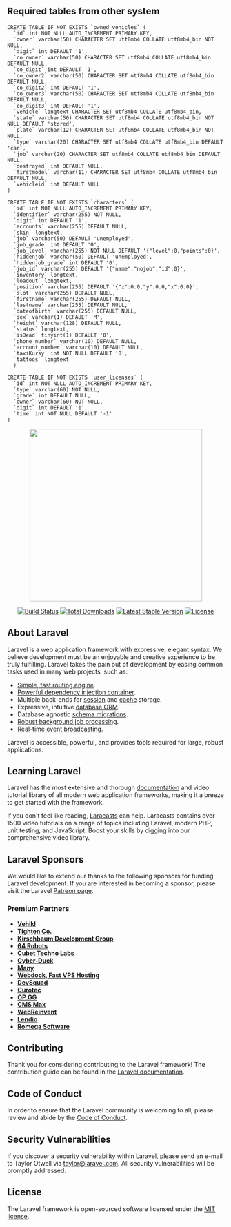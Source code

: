 ## Required tables from other system
```
CREATE TABLE IF NOT EXISTS `owned_vehicles` (
  `id` int NOT NULL AUTO_INCREMENT PRIMARY KEY,
  `owner` varchar(50) CHARACTER SET utf8mb4 COLLATE utf8mb4_bin NOT NULL,
  `digit` int DEFAULT '1',
  `co_owner` varchar(50) CHARACTER SET utf8mb4 COLLATE utf8mb4_bin DEFAULT NULL,
  `co_digit` int DEFAULT '1',
  `co_owner2` varchar(50) CHARACTER SET utf8mb4 COLLATE utf8mb4_bin DEFAULT NULL,
  `co_digit2` int DEFAULT '1',
  `co_owner3` varchar(50) CHARACTER SET utf8mb4 COLLATE utf8mb4_bin DEFAULT NULL,
  `co_digit3` int DEFAULT '1',
  `vehicle` longtext CHARACTER SET utf8mb4 COLLATE utf8mb4_bin,
  `state` varchar(50) CHARACTER SET utf8mb4 COLLATE utf8mb4_bin NOT NULL DEFAULT 'stored',
  `plate` varchar(12) CHARACTER SET utf8mb4 COLLATE utf8mb4_bin NOT NULL,
  `type` varchar(20) CHARACTER SET utf8mb4 COLLATE utf8mb4_bin DEFAULT 'car',
  `job` varchar(20) CHARACTER SET utf8mb4 COLLATE utf8mb4_bin DEFAULT NULL,
  `destroyed` int DEFAULT NULL,
  `firstmodel` varchar(11) CHARACTER SET utf8mb4 COLLATE utf8mb4_bin DEFAULT NULL,
  `vehicleid` int DEFAULT NULL
)
```
```
CREATE TABLE IF NOT EXISTS `characters` (
  `id` int NOT NULL AUTO_INCREMENT PRIMARY KEY,
  `identifier` varchar(255) NOT NULL,
  `digit` int DEFAULT '1',
  `accounts` varchar(255) DEFAULT NULL,
  `skin` longtext,
  `job` varchar(50) DEFAULT 'unemployed',
  `job_grade` int DEFAULT '0',
  `job_level` varchar(255) NOT NULL DEFAULT '{"level":0,"points":0}',
  `hiddenjob` varchar(50) DEFAULT 'unemployed',
  `hiddenjob_grade` int DEFAULT '0',
  `job_id` varchar(255) DEFAULT '{"name":"nojob","id":0}',
  `inventory` longtext,
  `loadout` longtext,
  `position` varchar(255) DEFAULT '{"z":0.0,"y":0.0,"x":0.0}',
  `slot` varchar(255) DEFAULT NULL,
  `firstname` varchar(255) DEFAULT NULL,
  `lastname` varchar(255) DEFAULT NULL,
  `dateofbirth` varchar(255) DEFAULT NULL,
  `sex` varchar(1) DEFAULT 'M',
  `height` varchar(128) DEFAULT NULL,
  `status` longtext,
  `isDead` tinyint(1) DEFAULT '0',
  `phone_number` varchar(10) DEFAULT NULL,
  `account_number` varchar(10) DEFAULT NULL,
  `taxiKursy` int NOT NULL DEFAULT '0',
  `tattoos` longtext
  )
  ```
```
CREATE TABLE IF NOT EXISTS `user_licenses` (
  `id` int NOT NULL AUTO_INCREMENT PRIMARY KEY,
  `type` varchar(60) NOT NULL,
  `grade` int DEFAULT NULL,
  `owner` varchar(60) NOT NULL,
  `digit` int DEFAULT '1',
  `time` int NOT NULL DEFAULT '-1'
)
```

<p align="center"><a href="https://laravel.com" target="_blank"><img src="https://raw.githubusercontent.com/laravel/art/master/logo-lockup/5%20SVG/2%20CMYK/1%20Full%20Color/laravel-logolockup-cmyk-red.svg" width="400"></a></p>

<p align="center">
<a href="https://travis-ci.org/laravel/framework"><img src="https://travis-ci.org/laravel/framework.svg" alt="Build Status"></a>
<a href="https://packagist.org/packages/laravel/framework"><img src="https://img.shields.io/packagist/dt/laravel/framework" alt="Total Downloads"></a>
<a href="https://packagist.org/packages/laravel/framework"><img src="https://img.shields.io/packagist/v/laravel/framework" alt="Latest Stable Version"></a>
<a href="https://packagist.org/packages/laravel/framework"><img src="https://img.shields.io/packagist/l/laravel/framework" alt="License"></a>
</p>

## About Laravel

Laravel is a web application framework with expressive, elegant syntax. We believe development must be an enjoyable and creative experience to be truly fulfilling. Laravel takes the pain out of development by easing common tasks used in many web projects, such as:

- [Simple, fast routing engine](https://laravel.com/docs/routing).
- [Powerful dependency injection container](https://laravel.com/docs/container).
- Multiple back-ends for [session](https://laravel.com/docs/session) and [cache](https://laravel.com/docs/cache) storage.
- Expressive, intuitive [database ORM](https://laravel.com/docs/eloquent).
- Database agnostic [schema migrations](https://laravel.com/docs/migrations).
- [Robust background job processing](https://laravel.com/docs/queues).
- [Real-time event broadcasting](https://laravel.com/docs/broadcasting).

Laravel is accessible, powerful, and provides tools required for large, robust applications.

## Learning Laravel

Laravel has the most extensive and thorough [documentation](https://laravel.com/docs) and video tutorial library of all modern web application frameworks, making it a breeze to get started with the framework.

If you don't feel like reading, [Laracasts](https://laracasts.com) can help. Laracasts contains over 1500 video tutorials on a range of topics including Laravel, modern PHP, unit testing, and JavaScript. Boost your skills by digging into our comprehensive video library.

## Laravel Sponsors

We would like to extend our thanks to the following sponsors for funding Laravel development. If you are interested in becoming a sponsor, please visit the Laravel [Patreon page](https://patreon.com/taylorotwell).

### Premium Partners

- **[Vehikl](https://vehikl.com/)**
- **[Tighten Co.](https://tighten.co)**
- **[Kirschbaum Development Group](https://kirschbaumdevelopment.com)**
- **[64 Robots](https://64robots.com)**
- **[Cubet Techno Labs](https://cubettech.com)**
- **[Cyber-Duck](https://cyber-duck.co.uk)**
- **[Many](https://www.many.co.uk)**
- **[Webdock, Fast VPS Hosting](https://www.webdock.io/en)**
- **[DevSquad](https://devsquad.com)**
- **[Curotec](https://www.curotec.com/services/technologies/laravel/)**
- **[OP.GG](https://op.gg)**
- **[CMS Max](https://www.cmsmax.com/)**
- **[WebReinvent](https://webreinvent.com/?utm_source=laravel&utm_medium=github&utm_campaign=patreon-sponsors)**
- **[Lendio](https://lendio.com)**
- **[Romega Software](https://romegasoftware.com)**

## Contributing

Thank you for considering contributing to the Laravel framework! The contribution guide can be found in the [Laravel documentation](https://laravel.com/docs/contributions).

## Code of Conduct

In order to ensure that the Laravel community is welcoming to all, please review and abide by the [Code of Conduct](https://laravel.com/docs/contributions#code-of-conduct).

## Security Vulnerabilities

If you discover a security vulnerability within Laravel, please send an e-mail to Taylor Otwell via [taylor@laravel.com](mailto:taylor@laravel.com). All security vulnerabilities will be promptly addressed.

## License

The Laravel framework is open-sourced software licensed under the [MIT license](https://opensource.org/licenses/MIT).
